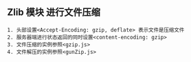 ## Zlib 模块 进行文件压缩

```
1. 头部设置<Accept-Encoding: gzip, deflate> 表示文件是压缩文件
2. 服务器端进行状态返回的同时设置<content-encoding: gzip>
3. 文件压缩的实例参照<gzip.js>
4. 文件解压的实例参照<gunZip.js>
```
